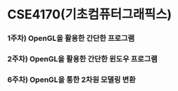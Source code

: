 # CSE4170(기초컴퓨터그래픽스)

### 1주차) OpenGL을 활용한 간단한 프로그램
### 2주차) OpenGL을 활용한 간단한 윈도우 프로그램
### 6주차) OpenGL을 통한 2차원 모델링 변환
